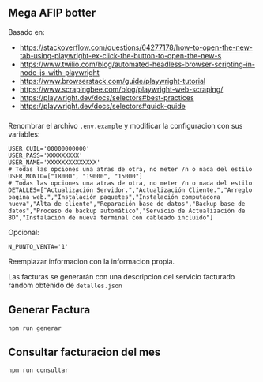 ## Mega AFIP botter

Basado en:

-   https://stackoverflow.com/questions/64277178/how-to-open-the-new-tab-using-playwright-ex-click-the-button-to-open-the-new-s
-   https://www.twilio.com/blog/automated-headless-browser-scripting-in-node-js-with-playwright
-   https://www.browserstack.com/guide/playwright-tutorial
-   https://www.scrapingbee.com/blog/playwright-web-scraping/
-   https://playwright.dev/docs/selectors#best-practices
-   https://playwright.dev/docs/selectors#quick-guide

###

Renombrar el archivo `.env.example` y modificar la configuracion con sus variables:

```
USER_CUIL='00000000000'
USER_PASS='XXXXXXXXX'
USER_NAME='XXXXXXXXXXXXXX'
# Todas las opciones una atras de otra, no meter /n o nada del estilo
USER_MONTO=["18000", "19000", "15000"]
# Todas las opciones una atras de otra, no meter /n o nada del estilo
DETALLES=["Actualización Servidor.","Actualización Cliente.","Arreglo pagina web.","Instalación paquetes","Instalación computadora nueva","Alta de cliente","Reparación base de datos","Backup base de datos","Proceso de backup automático","Servicio de Actualización de BD","Instalación de nueva terminal con cableado incluido"]
```

Opcional:

```
N_PUNTO_VENTA='1'
```

Reemplazar informacion con la informacion propia.

Las facturas se generarán con una descripcion del servicio facturado random obtenido de `detalles.json`

## Generar Factura

```
npm run generar
```

## Consultar facturacion del mes

```
npm run consultar
```
